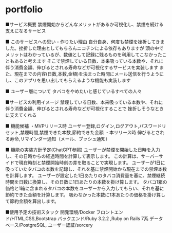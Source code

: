 
# portfolio
■サービス概要
禁煙開始からどんなメリットがあるか可視化し、禁煙を続ける支えになるサービス

■ このサービスへの思い・作りたい理由
自分自身、何度も禁煙を挫折してきました。挫折した理由としてもちろんニコチンによる依存もありますが
頭の中でメリットはわかっているが、数値として記録に残るものを利用してこなかったこともあると考えます
そこで禁煙している日数、本来吸っている本数や、それに伴う消費金額、伸びるとされる寿命などが可視化するサービスを実装します
また、現在までの内容(日数,本数,金額)を決まった時間にメール送信を行うようにし、このアプリを思い出してもらえるような機能も実装します



■ ユーザー層について
タバコをやめたいと感じているすべての人々

■サービスの利用イメージ
禁煙している日数、本来吸っている本数や、それに伴う消費金額、伸びるとされる寿命などが可視化することで
挫折しそうなときに支えてくれる


■ 機能候補
・MVPリリース時
ユーザー登録,ログイン,ログアウト,パスワードリセット,禁煙時間,禁煙できた本数,節約できた金額
・本リリース時
伸びるとされる寿命,リマインダー通知（メール、プッシュ通知）

■ 機能の実装方針予定(ChatGPT参照)
ユーザーが禁煙を開始した日時を入力し、その日時からの経過時間を計算して表示します。
この計算は、サーバーサイドで現在時刻と禁煙開始時刻の差を取ることで実現します。
ユーザーが1日に吸っていたタバコの本数を記録し、それを基に禁煙開始から現在までの禁煙本数を計算します。
ユーザーが設定した1日あたりのタバコ消費量を基に、禁煙継続時間を日数に換算し、その日数に1日あたりの本数を掛け算します。
タバコ1箱の価格と1箱に含まれるタバコの本数をユーザーから入力してもらい、それを基に節約できた金額を計算します。
吸わなかった本数に1本あたりの価格を掛け算して節約金額を算出します。

■使用予定の技術スタック
開発環境/Docker フロントエンド/HTML,CSS,Bootstrap バックエンド/Ruby 3.2.2 ,Ruby on Rails 7系 データベース/PostgreSQL, ユーザー認証/sorcery